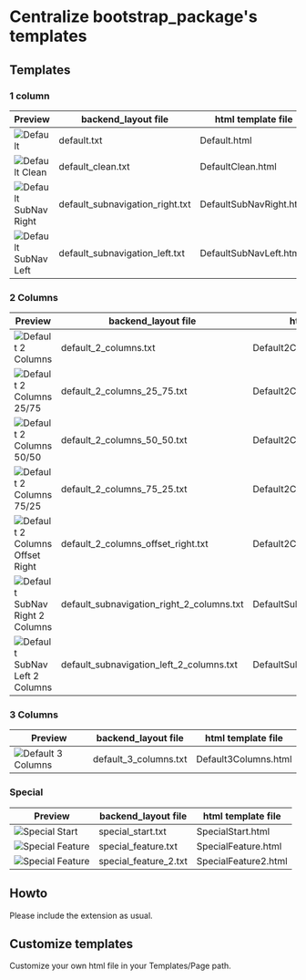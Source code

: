 # Centralize bootstrap_package's templates

## Templates

### 1 column

Preview | backend_layout file | html template file
--------|---------------------|-------------------
![Default][1] | default.txt | Default.html
![Default Clean][2] | default_clean.txt | DefaultClean.html
![Default SubNav Right][3] | default_subnavigation_right.txt | DefaultSubNavRight.html
![Default SubNav Left][4] | default_subnavigation_left.txt | DefaultSubNavLeft.html

### 2 Columns

Preview | backend_layout file | html template file
--------|---------------------|-------------------
![Default 2 Columns][5] | default_2_columns.txt | Default2Columns.html
![Default 2 Columns 25/75][6] | default_2_columns_25_75.txt | Default2Columns2575.html
![Default 2 Columns 50/50][7] | default_2_columns_50_50.txt | Default2Columns5050.html
![Default 2 Columns 75/25][8] | default_2_columns_75_25.txt | Default2Columns7525.html
![Default 2 Columns Offset Right][9] | default_2_columns_offset_right.txt | Default2ColumnsOffsetRight.html
![Default SubNav Right 2 Columns][10] | default_subnavigation_right_2_columns.txt | DefaultSubNavRight2Columns.html
![Default SubNav Left 2 Columns][11] | default_subnavigation_left_2_columns.txt | DefaultSubNavLeft2Columns.html

### 3 Columns

Preview | backend_layout file | html template file
--------|---------------------|-------------------
![Default 3 Columns][12] | default_3_columns.txt | Default3Columns.html

### Special

Preview | backend_layout file | html template file
--------|---------------------|-------------------
![Special Start][13] | special_start.txt | SpecialStart.html
![Special Feature][14] | special_feature.txt | SpecialFeature.html
![Special Feature][15] | special_feature_2.txt | SpecialFeature2.html

## Howto

Please include the extension as usual.

## Customize templates

Customize your own html file in your Templates/Page path.


[1]: https://raw.githubusercontent.com/ianbogda/bootstrap_package_gabarits/master/Resources/Public/Images/BackendLayouts/default.gif
[2]: https://raw.githubusercontent.com/ianbogda/bootstrap_package_gabarits/master/Resources/Public/Images/BackendLayouts/default_clean.gif
[3]: https://raw.githubusercontent.com/ianbogda/bootstrap_package_gabarits/master/Resources/Public/Images/BackendLayouts/default_subnavigation_right.gif
[4]: https://raw.githubusercontent.com/ianbogda/bootstrap_package_gabarits/master/Resources/Public/Images/BackendLayouts/default_subnavigation_left.gif

[5]: https://raw.githubusercontent.com/ianbogda/bootstrap_package_gabarits/master/Resources/Public/Images/BackendLayouts/default_2_columns.gif
[6]: https://raw.githubusercontent.com/ianbogda/bootstrap_package_gabarits/master/Resources/Public/Images/BackendLayouts/default_2_columns_25_75.gif
[7]: https://raw.githubusercontent.com/ianbogda/bootstrap_package_gabarits/master/Resources/Public/Images/BackendLayouts/default_2_columns_50_50.gif
[8]: https://raw.githubusercontent.com/ianbogda/bootstrap_package_gabarits/master/Resources/Public/Images/BackendLayouts/default_2_columns_75_25.gif
[9]: https://raw.githubusercontent.com/ianbogda/bootstrap_package_gabarits/master/Resources/Public/Images/BackendLayouts/default_2_columns_offset_right.gif
[10]: https://raw.githubusercontent.com/ianbogda/bootstrap_package_gabarits/master/Resources/Public/Images/BackendLayouts/default_subnavigation_right_2_columns.gif
[11]: https://raw.githubusercontent.com/ianbogda/bootstrap_package_gabarits/master/Resources/Public/Images/BackendLayouts/default_subnavigation_left_2_columns.gif

[12]: https://raw.githubusercontent.com/ianbogda/bootstrap_package_gabarits/master/Resources/Public/Images/BackendLayouts/default_3_columns.gif

[13]: https://raw.githubusercontent.com/ianbogda/bootstrap_package_gabarits/master/Resources/Public/Images/BackendLayouts/special_start.gif
[14]: https://raw.githubusercontent.com/ianbogda/bootstrap_package_gabarits/master/Resources/Public/Images/BackendLayouts/special_feature.gif
[15]: https://raw.githubusercontent.com/ianbogda/bootstrap_package_gabarits/master/Resources/Public/Images/BackendLayouts/special_feature_2.gif

